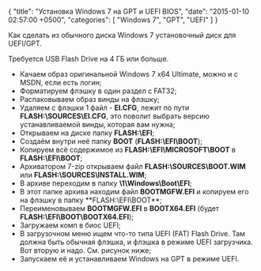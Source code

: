 {
  "title": "Установка Windows 7 на GPT и UEFI BIOS",
  "date": "2015-01-10 02:57:00 +0500",
  "categories": [ "Windows 7", "GPT", "UEFI" ]
}

Как сделать из обычного диска Windows 7 установочный диск для UEFI/GPT.
<!-- more -->

Требуется USB Flash Drive на 4 ГБ или больше.

  * Качаем образ оригинальной Windows 7 x64 Ultimate, можно и с MSDN, если есть логин;
  * Форматируем флэшку в один раздел с FAT32;
  * Распаковываем образ винды на флэшку;
  * Удаляем с флэшки 1 файл - **EI.CFG**, лежит по пути **FLASH:\SOURCES\EI.CFG**, это поволит выбрать версию устанавливаемой винды, которая вам нужна;
  * Открываем на диске папку **FLASH:\EFI**;
  * Создаём внутри неё папку **BOOT** (**FLASH:\EFI\BOOT**);
  * Копируем всё содержимое из **FLASH:\EFI\MICROSOFT\BOOT** в **FLASH:\EFI\BOOT**;
  * Архиватором 7-zip открываем файл **FLASH:\SOURCES\BOOT.WIM** или **FLASH:\SOURCES\INSTALL.WIM**;
  * В архиве переходим в папку **\1\Windows\Boot\EFI**;
  * В этот папке архива находим файл **BOOTMGFW.EFI** и копируем его на флэшку в папку **FLASH:\EFI\BOOT\**;
  * Переименовываем **BOOTMGFW.EFI** в **BOOTX64.EFI** (будет **FLASH:\EFI\BOOT\BOOTX64.EFI**);
  * Загружаем комп в биос UEFI;
  * В загрузочном меню ищем что-то типа UEFI (FAT) Flash Drive. Там должна быть обычная флэшка, и флэшка в режиме UEFI загрузчика. Вот вторую и надо. См. рисунок ниже;
  * Запускаем её и устанавливаем Windows на GPT в режиме UEFI.